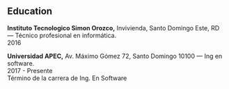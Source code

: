 ## Education

**Instituto Tecnologico Simon Orozco,** Invivienda, Santo Domingo Este, RD — Técnico profesional en informática.
<br/>
2016
 

 
**Universidad APEC,** Av. Máximo Gómez 72, Santo Domingo 10100 — Ing en software.
<br />
2017 - Presente
<br />
Término de la carrera de Ing. En Software
 
